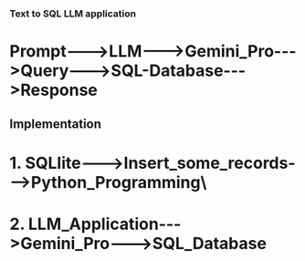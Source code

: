### Text to SQL LLM application 

# Prompt--->LLM--->Gemini_Pro--->Query--->SQL-Database--->Response

## Implementation
# 1. SQLlite--->Insert_some_records--->Python_Programming\
# 2. LLM_Application--->Gemini_Pro--->SQL_Database